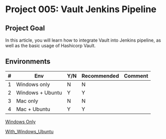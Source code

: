 # Project 005: Vault Jenkins Pipeline

## Project Goal

In this article, you will learn how to integrate Vault into Jenkins pipeline, as well as the basic usage of Hashicorp Vault.

## Environments

| #  | Env  | Y/N  | Recommended   |  Comment |
|---|---|---|---|---|
| 1 | Windows only | N | N |   |
| 2 | Windows + Ubuntu | Y | Y |   |
| 3 | Mac only | N | N |   |
| 4 | Mac + Ubuntu | Y | Y |   |

[Windows Only](01_YN_WindowsOnly.md)

[With_Windows_Ubuntu](02_Y_Windows_Ubuntu.md)

<!--

[Mac Only  doesn't work](03_N_MacOnly.md)

[With_Mac_Ubuntu](04_Y_Mac_Ubuntu.md)
-->
